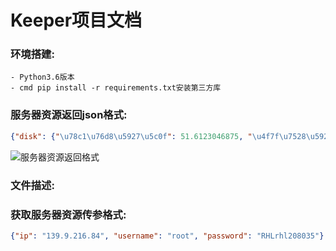 # Keeper项目文档
### 环境搭建:
    - Python3.6版本 
    - cmd pip install -r requirements.txt安装第三方库
### 服务器资源返回json格式:
```json
{"disk": {"\u78c1\u76d8\u5927\u5c0f": 51.6123046875, "\u4f7f\u7528\u5927\u5c0f": 39.6064453125, "\u672a\u7528\u5927\u5c0f": 9.30578842163086, "\u4f7f\u7528\u7387": 28}, "memory": {"\u5185\u5b58\u603b\u91cf": 0.96240234375, "\u4f7f\u7528\u5185\u5b58": 0.5219879150390625, "\u7a7a\u95f2\u5185\u5b58": 0.18045806884765625, "\u4f7f\u7528\u7387": 5.3331078510125565}, "cpu": {"\u7528\u6237\u5360\u7528": 0.7, "\u5185\u6838\u5360\u7528": 0.5, "\u7a7a\u95f2\u7a7a\u95f4": 98.5, "\u4f7f\u7528\u7387": 1.5}}
```
![服务器资源返回格式](app/images/Snipaste_2020-02-12_10-19-53.jpg)

### 文件描述:


### 获取服务器资源传参格式:
```json
{"ip": "139.9.216.84", "username": "root", "password": "RHLrhl208035"}
```


    
   

